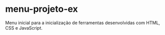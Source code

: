# menu-projeto-ex
Menu inicial para  a inicialização de ferramentas desenvolvidas com HTML, CSS e JavaScript.
